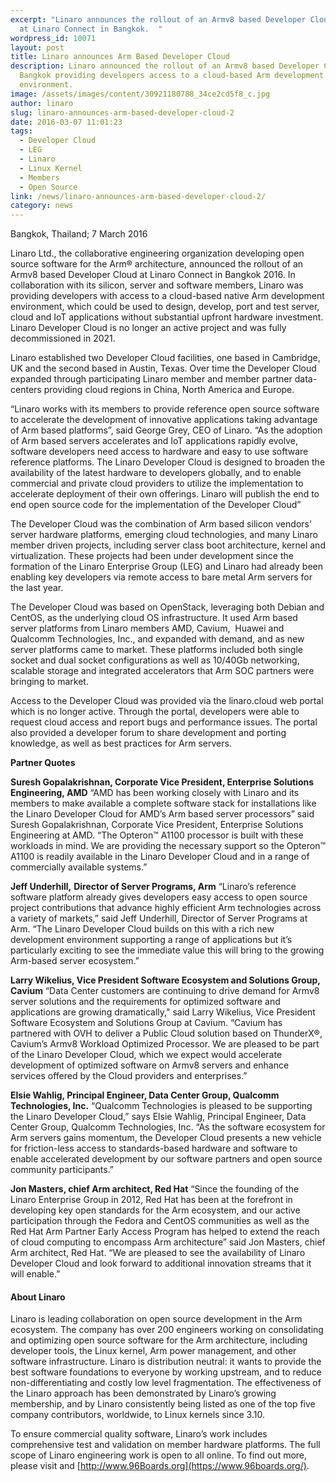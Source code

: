 ```yaml
---
excerpt: "Linaro announces the rollout of an Armv8 based Developer Cloud today
  at Linaro Connect in Bangkok.  "
wordpress_id: 10071
layout: post
title: Linaro announces Arm Based Developer Cloud
description: Linaro announced the rollout of an Armv8 based Developer Cloud in
  Bangkok providing developers access to a cloud-based Arm development
  environment.
image: /assets/images/content/30921180788_34ce2cd5f8_c.jpg
author: linaro
slug: linaro-announces-arm-based-developer-cloud-2
date: 2016-03-07 11:01:23
tags:
  - Developer Cloud
  - LEG
  - Linaro
  - Linux Kernel
  - Members
  - Open Source
link: /news/linaro-announces-arm-based-developer-cloud-2/
category: news
---
```

Bangkok, Thailand; 7 March 2016

Linaro Ltd., the collaborative engineering organization developing open source software for the Arm® architecture, announced the rollout of an Armv8 based Developer Cloud at Linaro Connect in Bangkok 2016. In collaboration with its silicon, server and software members, Linaro was providing developers with access to a cloud-based native Arm development environment, which could be used to design, develop, port and test server, cloud and IoT applications without substantial upfront hardware investment. Linaro Developer Cloud is no longer an active project and was fully decommissioned in 2021. 

Linaro established two Developer Cloud facilities, one based in Cambridge, UK and the second based in Austin, Texas. Over time the Developer Cloud expanded through participating Linaro member and member partner data-centers providing cloud regions in China, North America and Europe.

“Linaro works with its members to provide reference open source software to accelerate the development of innovative applications taking advantage of Arm based platforms”, said George Grey, CEO of Linaro. “As the adoption of Arm based servers accelerates and IoT applications rapidly evolve, software developers need access to hardware and easy to use software reference platforms. The Linaro Developer Cloud is designed to broaden the availability of the latest hardware to developers globally, and to enable commercial and private cloud providers to utilize the implementation to accelerate deployment of their own offerings. Linaro will publish the end to end open source code for the implementation of the Developer Cloud”

The Developer Cloud was the combination of Arm based silicon vendors’ server hardware platforms, emerging cloud technologies, and many Linaro member driven projects, including server class boot architecture, kernel and virtualization. These projects had been under development since the formation of the Linaro Enterprise Group (LEG) and Linaro had already been enabling key developers via remote access to bare metal Arm servers for the last year.

The Developer Cloud was based on OpenStack, leveraging both Debian and CentOS, as the underlying cloud OS infrastructure. It used Arm based server platforms from Linaro members AMD, Cavium,  Huawei and Qualcomm Technologies, Inc., and expanded with demand, and as new server platforms came to market. These platforms included both single socket and dual socket configurations as well as 10/40Gb networking, scalable storage and integrated accelerators that Arm SOC partners were bringing to market.

Access to the Developer Cloud was provided via the linaro.cloud web portal which is no longer active. Through the portal, developers were able to request cloud access and report bugs and performance issues. The portal also provided a developer forum to share development and porting knowledge, as well as best practices for Arm servers.

**Partner Quotes**

**Suresh Gopalakrishnan, Corporate Vice President, Enterprise Solutions Engineering, AMD**
“AMD has been working closely with Linaro and its members to make available a complete software stack for installations like the Linaro Developer Cloud for AMD’s Arm based server processors” said Suresh Gopalakrishnan, Corporate Vice President, Enterprise Solutions Engineering at AMD. “The Opteron™ A1100 processor is built with these workloads in mind. We are providing the necessary support so the Opteron™ A1100 is readily available in the Linaro Developer Cloud and in a range of commercially available systems.”

**Jeff Underhill,** **Director of Server Programs, Arm**
“Linaro’s reference software platform already gives developers easy access to open source project contributions that advance highly efficient Arm technologies across a variety of markets,” said Jeff Underhill, Director of Server Programs at Arm. “The Linaro Developer Cloud builds on this with a rich new development environment supporting a range of applications but it’s particularly exciting to see the immediate value this will bring to the growing Arm-based server ecosystem.”

**Larry Wikelius, Vice President Software Ecosystem and Solutions Group, Cavium**
“Data Center customers are continuing to drive demand for Armv8 server solutions and the requirements for optimized software and applications are growing dramatically," said Larry Wikelius, Vice President Software Ecosystem and Solutions Group at Cavium. “Cavium has partnered with OVH to deliver a Public Cloud solution based on ThunderX®, Cavium’s Armv8 Workload Optimized Processor. We are pleased to be part of the Linaro Developer Cloud, which we expect would accelerate development of optimized software on Armv8 servers and enhance services offered by the Cloud providers and enterprises.”

**Elsie Wahlig, Principal Engineer, Data Center Group, Qualcomm Technologies, Inc.**
“Qualcomm Technologies is pleased to be supporting the Linaro Developer Cloud,” says Elsie Wahlig, Principal Engineer, Data Center Group, Qualcomm Technologies, Inc. “As the software ecosystem for Arm servers gains momentum, the Developer Cloud presents a new vehicle for friction-less access to standards-based hardware and software to enable accelerated development by our software partners and open source community participants.”

**Jon Masters, chief Arm architect, Red Hat**
“Since the founding of the Linaro Enterprise Group in 2012, Red Hat has been at the forefront in developing key open standards for the Arm ecosystem, and our active participation through the Fedora and CentOS communities as well as the Red Hat Arm Partner Early Access Program has helped to extend the reach of cloud computing to encompass Arm architecture” said Jon Masters, chief Arm architect, Red Hat. “We are pleased to see the availability of Linaro Developer Cloud and look forward to additional innovation streams that it will enable.”

#### About Linaro

Linaro is leading collaboration on open source development in the Arm ecosystem. The company has over 200 engineers working on consolidating and optimizing open source software for the Arm architecture, including developer tools, the Linux kernel, Arm power management, and other software infrastructure. Linaro is distribution neutral: it wants to provide the best software foundations to everyone by working upstream, and to reduce non-differentiating and costly low level fragmentation. The effectiveness of the Linaro approach has been demonstrated by Linaro’s growing membership, and by Linaro consistently being listed as one of the top five company contributors, worldwide, to Linux kernels since 3.10.

To ensure commercial quality software, Linaro’s work includes comprehensive test and validation on member hardware platforms. The full scope of Linaro engineering work is open to all online. To find out more, please visit [](/) and [http://www.96Boards.org](https://www.96boards.org/).